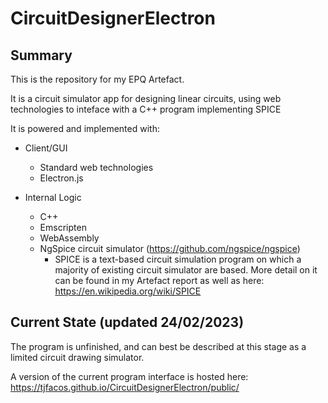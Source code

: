 # CircuitDesignerElectron

## Summary

This is the repository for my EPQ Artefact.

It is a circuit simulator app for designing linear circuits, using web technologies to inteface with a C++ program implementing SPICE

It is powered and implemented with:

* Client/GUI
  * Standard web technologies
  * Electron.js
  
* Internal Logic
  * C++
  * Emscripten
  * WebAssembly
  * NgSpice circuit simulator (https://github.com/ngspice/ngspice)
    * SPICE is a text-based circuit simulation program on which a majority of existing circuit simulator are based. More detail on it can be found in my Artefact report as well as here: https://en.wikipedia.org/wiki/SPICE
  
## Current State (updated 24/02/2023)
The program is unfinished, and can best be described at this stage as a limited circuit drawing simulator.

A version of the current program interface is hosted here: https://tjfacos.github.io/CircuitDesignerElectron/public/
